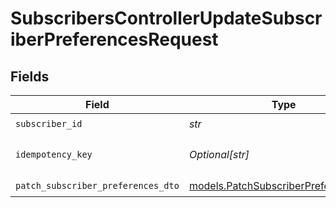 # SubscribersControllerUpdateSubscriberPreferencesRequest


## Fields

| Field                                                                              | Type                                                                               | Required                                                                           | Description                                                                        |
| ---------------------------------------------------------------------------------- | ---------------------------------------------------------------------------------- | ---------------------------------------------------------------------------------- | ---------------------------------------------------------------------------------- |
| `subscriber_id`                                                                    | *str*                                                                              | :heavy_check_mark:                                                                 | N/A                                                                                |
| `idempotency_key`                                                                  | *Optional[str]*                                                                    | :heavy_minus_sign:                                                                 | A header for idempotency purposes                                                  |
| `patch_subscriber_preferences_dto`                                                 | [models.PatchSubscriberPreferencesDto](../models/patchsubscriberpreferencesdto.md) | :heavy_check_mark:                                                                 | N/A                                                                                |